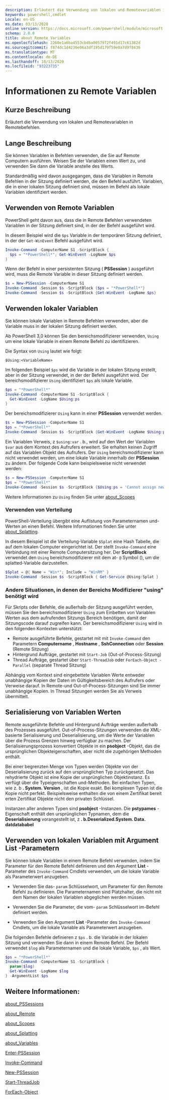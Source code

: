 ```yaml
---
description: Erläutert die Verwendung von lokalen und Remotevariablen in Remotebefehlen.
keywords: powershell,cmdlet
Locale: en-US
ms.date: 03/13/2020
online version: https://docs.microsoft.com/powershell/module/microsoft.powershell.core/about/about_remote_variables?view=powershell-7&WT.mc_id=ps-gethelp
schema: 2.0.0
title: about_Remote_Variables
ms.openlocfilehash: 2260e1a6ba4553cbdba0057972f491d17c61382d
ms.sourcegitcommit: f874dc1d4236e06a3df195d179f59e0a7d9f8436
ms.translationtype: MT
ms.contentlocale: de-DE
ms.lasthandoff: 10/13/2020
ms.locfileid: "93223735"
---
```

# <a name="about-remote-variables"></a>Informationen zu Remote Variablen

## <a name="short-description"></a>Kurze Beschreibung

Erläutert die Verwendung von lokalen und Remotevariablen in Remotebefehlen.

## <a name="long-description"></a>Lange Beschreibung

Sie können Variablen in Befehlen verwenden, die Sie auf Remote Computern ausführen. Weisen Sie der Variablen einen Wert zu, und verwenden Sie dann die Variable anstelle des Werts.

Standardmäßig wird davon ausgegangen, dass die Variablen in Remote Befehlen in der Sitzung definiert werden, die den Befehl ausführt. Variablen, die in einer lokalen Sitzung definiert sind, müssen im Befehl als lokale Variablen identifiziert werden.

## <a name="using-remote-variables"></a>Verwenden von Remote Variablen

PowerShell geht davon aus, dass die in Remote Befehlen verwendeten Variablen in der Sitzung definiert sind, in der der Befehl ausgeführt wird.

In diesem Beispiel wird die `$ps` Variable in der temporären Sitzung definiert, in der der `Get-WinEvent` Befehl ausgeführt wird.

```powershell
Invoke-Command -ComputerName S1 -ScriptBlock {
  $ps = "*PowerShell*"; Get-WinEvent -LogName $ps
}
```

Wenn der Befehl in einer persistenten Sitzung ( **PSSession** ) ausgeführt wird, muss die Remote Variable in dieser Sitzung definiert werden.

```powershell
$s = New-PSSession -ComputerName S1
Invoke-Command -Session $s -ScriptBlock {$ps = "*PowerShell*"}
Invoke-Command -Session $s -ScriptBlock {Get-WinEvent -LogName $ps}
```

## <a name="using-local-variables"></a>Verwenden lokaler Variablen

Sie können lokale Variablen in Remote Befehlen verwenden, aber die Variable muss in der lokalen Sitzung definiert werden.

Ab PowerShell 3,0 können Sie den bereichsmodifizierer verwenden, `Using` um eine lokale Variable in einem Remote Befehl zu identifizieren.

Die Syntax von `Using` lautet wie folgt:

```
$Using:<VariableName>
```

Im folgenden Beispiel `$ps` wird die Variable in der lokalen Sitzung erstellt, aber in der Sitzung verwendet, in der der Befehl ausgeführt wird. Der bereichsmodifizierer `Using` identifiziert `$ps` als lokale Variable.

```powershell
$ps = "*PowerShell*"
Invoke-Command -ComputerName S1 -ScriptBlock {
  Get-WinEvent -LogName $Using:ps
}
```

Der bereichsmodifizierer `Using` kann in einer **PSSession** verwendet werden.

```powershell
$s = New-PSSession -ComputerName S1
$ps = "*PowerShell*"
Invoke-Command -Session $s -ScriptBlock {Get-WinEvent -LogName $Using:ps}
```

Ein Variablen Verweis, z `$using:var` . b., wird auf den Wert der Variablen `$var` aus dem Kontext des Aufrufers erweitert. Sie erhalten keinen Zugriff auf das Variablen Objekt des Aufrufers.
Der `Using` bereichsmodifizierer kann nicht verwendet werden, um eine lokale Variable innerhalb der **PSSession** zu ändern. Der folgende Code kann beispielsweise nicht verwendet werden:

```powershell
$s = New-PSSession -ComputerName S1
$ps = "*PowerShell*"
Invoke-Command -Session $s -ScriptBlock {$Using:ps = 'Cannot assign new value'}
```

Weitere Informationen zu `Using` finden Sie unter [about_Scopes](./about_Scopes.md)

### <a name="using-splatting"></a>Verwenden von Verteilung

PowerShell-Verteilung übergibt eine Auflistung von Parameternamen und-Werten an einen Befehl. Weitere Informationen finden Sie unter [about_Splatting](about_Splatting.md).

In diesem Beispiel ist die Verteilung-Variable `$Splat` eine Hash Tabelle, die auf dem lokalen Computer eingerichtet ist. Der stellt `Invoke-Command` eine Verbindung mit einer Remote Computersitzung her. Der **ScriptBlock** verwendet den `Using` bereichsmodifizierer mit dem at- `@` Symbol (), um die splatted-Variable darzustellen.

```powershell
$Splat = @{ Name = "Win*"; Include = "WinRM" }
Invoke-Command -Session $s -ScriptBlock { Get-Service @Using:Splat }
```

### <a name="other-situations-where-the-using-scope-modifier-is-needed"></a>Andere Situationen, in denen der Bereichs Modifizierer "using" benötigt wird

Für Skripts oder Befehle, die außerhalb der Sitzung ausgeführt werden, müssen Sie den bereichsmodifizierer `Using` zum Einbetten von Variablen Werten aus dem aufrufenden Sitzungs Bereich benötigen, damit der Sitzungscode darauf zugreifen kann. Der bereichsmodifizierer `Using` wird in den folgenden Kontexten unterstützt:

- Remote ausgeführte Befehle, gestartet mit mit `Invoke-Command` den Parametern **Computername** , **Hostname** , **SshConnection** oder **Session** (Remote Sitzung)
- Hintergrund Aufträge, gestartet mit `Start-Job` (Out-of-Process-Sitzung)
- Thread Aufträge, gestartet über `Start-ThreadJob` oder `ForEach-Object -Parallel` (separate Thread Sitzung)

Abhängig vom Kontext sind eingebettete Variablen Werte entweder unabhängige Kopien der Daten im Gültigkeitsbereich des Aufrufers oder Verweise darauf. In Remote-und Out-of-Process-Sitzungen sind Sie immer unabhängige Kopien. In Thread Sitzungen werden Sie als Verweis übermittelt.

## <a name="serialization-of-variable-values"></a>Serialisierung von Variablen Werten

Remote ausgeführte Befehle und Hintergrund Aufträge werden außerhalb des Prozesses ausgeführt.
Out-of-Process-Sitzungen verwenden die XML-basierte Serialisierung und Deserialisierung, um die Werte der Variablen über die Prozess Grenzen hinweg verfügbar zu machen. Der Serialisierungsprozess konvertiert Objekte in ein **psobject** -Objekt, das die ursprünglichen Objekteigenschaften, aber nicht die zugehörigen Methoden enthält.

Bei einer begrenzten Menge von Typen werden Objekte von der Deserialisierung zurück auf den ursprünglichen Typ zurückgesetzt. Das rehydrierte Objekt ist eine Kopie der ursprünglichen Objektinstanz.
Es verfügt über die Typeigenschaften und-Methoden. Bei einfachen Typen, wie z. b **. System. Version** , ist die Kopie exakt. Bei komplexen Typen ist die Kopie nicht perfekt. Beispielsweise enthalten die von einem Zertifikat bereit erten Zertifikat Objekte nicht den privaten Schlüssel.

Instanzen aller anderen Typen sind **psobject** -Instanzen. Die **pstypames** -Eigenschaft enthält den ursprünglichen Typnamen, dem die **Deserialisierung** vorangestellt ist, z **. b.Deserialized.System. Data. datdatababel**

## <a name="using-local-variables-with-argumentlist-parameter"></a>Verwenden von lokalen Variablen mit Argument **List** -Parametern

Sie können lokale Variablen in einem Remote Befehl verwenden, indem Sie Parameter für den Remote Befehl definieren und den Argument **List** -Parameter des `Invoke-Command` Cmdlets verwenden, um die lokale Variable als Parameterwert anzugeben.

- Verwenden Sie das- `param` Schlüsselwort, um Parameter für den Remote Befehl zu definieren. Die Parameternamen sind Platzhalter, die nicht mit dem Namen der lokalen Variablen abgeglichen werden müssen.

- Verwenden Sie die Parameter, die vom- `param` Schlüsselwort im-Befehl definiert werden.

- Verwenden Sie den Argument **List** -Parameter des `Invoke-Command` Cmdlets, um die lokale Variable als Parameterwert anzugeben.

Die folgenden Befehle definieren z `$ps` . b. die Variable in der lokalen Sitzung und verwenden Sie dann in einem Remote Befehl. Der Befehl verwendet `$log` als Parameternamen und die lokale Variable, `$ps` , als Wert.

```powershell
$ps = "*PowerShell*"
Invoke-Command -ComputerName S1 -ScriptBlock {
  param($log)
  Get-WinEvent -LogName $log
} -ArgumentList $ps
```

## <a name="see-also"></a>Weitere Informationen:

[about_PSSessions](about_PSSessions.md)

[about_Remote](about_Remote.md)

[about_Scopes](about_Scopes.md)

[about_Splatting](about_Splatting.md)

[about_Variables](about_Variables.md)

[Enter-PSSession](xref:Microsoft.PowerShell.Core.Enter-PSSession)

[Invoke-Command](xref:Microsoft.PowerShell.Core.Invoke-Command)

[New-PSSession](xref:Microsoft.PowerShell.Core.New-PSSession)

[Start-ThreadJob](xref:ThreadJob.Start-ThreadJob)

[ForEach-Object](xref:Microsoft.PowerShell.Core.ForEach-Object)
